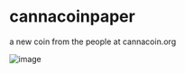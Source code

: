 # cannacoinpaper
a new coin from the people at cannacoin.org

![image](https://github.com/user-attachments/assets/9526c0dc-4a82-47ef-912b-ba367cf6e30a)



